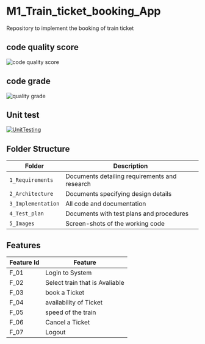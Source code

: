 # M1_Train_ticket_booking_App
Repository to implement the booking of train ticket



## code quality score

![code quality score](https://api.codiga.io/project/31215/score/svg)

## code grade

![quality grade](https://api.codiga.io/project/31215/status/svg)

## Unit test

[![UnitTesting](https://github.com/balasubramani7010/M1_Train_ticket_booking_App/actions/workflows/c-cpp.yml/badge.svg)](https://github.com/balasubramani7010/M1_Train_ticket_booking_App/actions/workflows/c-cpp.yml)






## Folder Structure
Folder             | Description
-------------------| -----------------------------------------
`1_Requirements`   | Documents detailing requirements and research
`2_Architecture`   | Documents specifying design details
`3_Implementation` | All code and documentation
`4_Test_plan`      | Documents with test plans and procedures
`5_Images`         | Screen-shots of the working code
##  Features
| Feature Id | Feature |
| -----------|---------|
|F_01| Login to System | |
|F_02|Select train that is Avaliable |
|F_03| book a Ticket |
|F_04| availability of Ticket |
|F_05| speed of the train |
|F_06| Cancel a Ticket |
|F_07| Logout |
